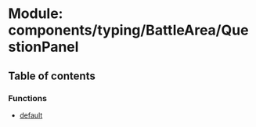 # Module: components/typing/BattleArea/QuestionPanel

## Table of contents

### Functions

- [default](../functions/components_typing_BattleArea_QuestionPanel.default.md)
